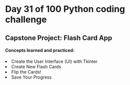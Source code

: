 <h1> Day 31 of 100 Python coding challenge </h1>
<h2>Capstone Project: Flash Card App</h2>

<h4> Concepts learned and practiced: </h4>
<li>Create the User Interface (UI) with Tkinter
<li>Create New Flash Cards
<li>Flip the Cards!
<li>Save Your Progress
